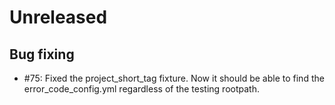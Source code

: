 # Unreleased

## Bug fixing

* #75: Fixed the project_short_tag fixture. Now it should be able to find the error_code_config.yml
  regardless of the testing rootpath.